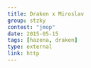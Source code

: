 ```yaml
---
title: Draken x Miroslav
group: stzky
contest: "jmop"
date: 2015-05-15
tags: [hazena, draken]
type: external
link: http
---
```

